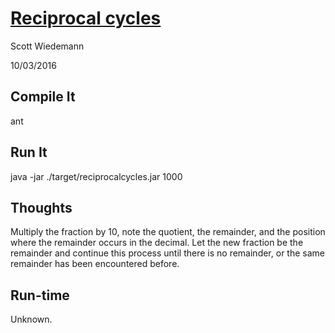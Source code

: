 # [Reciprocal cycles](http://projecteuler.net/problem=26)
Scott Wiedemann

10/03/2016

## Compile It
ant


## Run It
java -jar ./target/reciprocalcycles.jar 1000

## Thoughts
Multiply the fraction by 10, note the quotient, the remainder, and the position where the remainder occurs in the decimal.  Let the new fraction be the remainder and continue this process until there is no remainder, or the same remainder has been encountered before.

## Run-time
Unknown.
